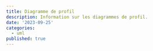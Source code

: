 ```yaml
---
title: Diagramme de profil
description: Information sur les diagrammes de profil.
date: '2023-09-25'
categories:
  - uml
published: true
---
```

